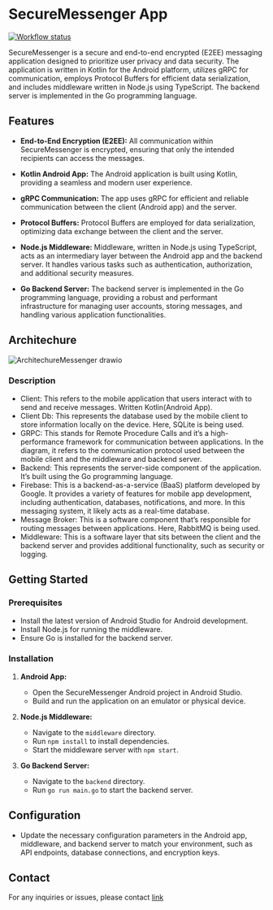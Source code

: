 # SecureMessenger App

[![Workflow status](https://github.com/fury-dev/erp/actions/workflows/actions.yaml/badge.svg?branch=master)](https://github.com/fury-dev/erp/actions/workflows/actions.yaml)


SecureMessenger is a secure and end-to-end encrypted (E2EE) messaging application designed to prioritize user privacy and data security. The application is written in Kotlin for the Android platform, utilizes gRPC for communication, employs Protocol Buffers for efficient data serialization, and includes middleware written in Node.js using TypeScript. The backend server is implemented in the Go programming language.

## Features

- **End-to-End Encryption (E2EE):** All communication within SecureMessenger is encrypted, ensuring that only the intended recipients can access the messages.

- **Kotlin Android App:** The Android application is built using Kotlin, providing a seamless and modern user experience.

- **gRPC Communication:** The app uses gRPC for efficient and reliable communication between the client (Android app) and the server.

- **Protocol Buffers:** Protocol Buffers are employed for data serialization, optimizing data exchange between the client and the server.

- **Node.js Middleware:** Middleware, written in Node.js using TypeScript, acts as an intermediary layer between the Android app and the backend server. It handles various tasks such as authentication, authorization, and additional security measures.

- **Go Backend Server:** The backend server is implemented in the Go programming language, providing a robust and performant infrastructure for managing user accounts, storing messages, and handling various application functionalities.

## Architechure
![ArchitechureMessenger drawio](https://github.com/fury-r/messenger/assets/79844581/b7b883e2-87a6-4097-b6ff-25aee1cd5c3b)
### Description
- Client: This refers to the mobile application that users interact with to send and receive messages. Written Kotlin(Android App).
- Client Db: This represents the database used by the mobile client to store information locally on the device. Here, SQLite is being used.
- GRPC: This stands for Remote Procedure Calls and it’s a high-performance framework for communication between applications. In the diagram, it  refers to the communication protocol used between the mobile client and the middleware and backend server.
- Backend: This represents the server-side component of the application. It’s built using the Go programming language.
- Firebase: This is a backend-as-a-service (BaaS) platform developed by Google. It provides a variety of features for mobile app development, including authentication, databases, notifications, and more. In this messaging system, it likely acts as a real-time database.
- Message Broker: This is a software component that’s responsible for routing messages between applications. Here, RabbitMQ is being used.
- Middleware: This is a software layer that sits between the client and the backend server and provides additional functionality, such as security or logging.


## Getting Started

### Prerequisites

- Install the latest version of Android Studio for Android development.
- Install Node.js for running the middleware.
- Ensure Go is installed for the backend server.



### Installation

1. **Android App:**
   - Open the SecureMessenger Android project in Android Studio.
   - Build and run the application on an emulator or physical device.

2. **Node.js Middleware:**
   - Navigate to the `middleware` directory.
   - Run `npm install` to install dependencies.
   - Start the middleware server with `npm start`.

3. **Go Backend Server:**
   - Navigate to the `backend` directory.
   - Run `go run main.go` to start the backend server.


## Configuration

- Update the necessary configuration parameters in the Android app, middleware, and backend server to match your environment, such as API endpoints, database connections, and encryption keys.

## Contact

For any inquiries or issues, please contact [link](https://github.com/fury-r)